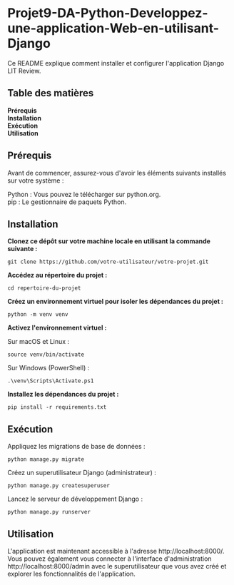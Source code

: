 # Projet9-DA-Python-Developpez-une-application-Web-en-utilisant-Django

Ce README explique comment installer et configurer l'application Django LIT Review.

## Table des matières
**Prérequis**  
**Installation**  
**Exécution**  
**Utilisation**  

## Prérequis
Avant de commencer, assurez-vous d'avoir les éléments suivants installés sur votre système :

Python : Vous pouvez le télécharger sur python.org.  
pip : Le gestionnaire de paquets Python.

## Installation
**Clonez ce dépôt sur votre machine locale en utilisant la commande suivante :**
```
git clone https://github.com/votre-utilisateur/votre-projet.git
```
**Accédez au répertoire du projet :**
```
cd repertoire-du-projet
```

**Créez un environnement virtuel pour isoler les dépendances du projet :**
```
python -m venv venv
```

**Activez l'environnement virtuel :**

Sur macOS et Linux :
```
source venv/bin/activate
```
  
Sur Windows (PowerShell) :
```
.\venv\Scripts\Activate.ps1
```
  
**Installez les dépendances du projet :**
```
pip install -r requirements.txt
```

## Exécution
Appliquez les migrations de base de données :
```
python manage.py migrate
```
Créez un superutilisateur Django (administrateur) :
```
python manage.py createsuperuser
```
Lancez le serveur de développement Django :
```
python manage.py runserver
```

## Utilisation
L'application est maintenant accessible à l'adresse http://localhost:8000/.  
Vous pouvez également vous connecter à l'interface d'administration http://localhost:8000/admin avec le superutilisateur que vous avez créé et explorer les fonctionnalités de l'application.
